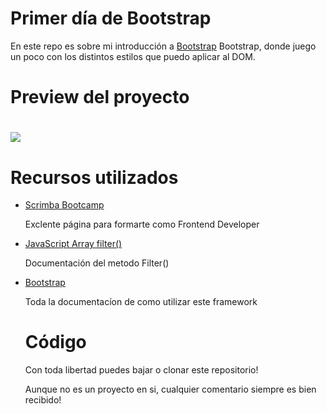 <h1>Primer día de Bootstrap</h1>
<p> En este repo es sobre mi introducción a <a href="https://getbootstrap.com/">Bootstrap</a> Bootstrap, donde juego un poco con los distintos estilos que puedo aplicar al DOM. </p>

<h1>Preview del proyecto<h1>
<img align="center" src="./bootstrap.gif"/>
  
  <h1>Recursos utilizados</h1>
  <ul>
      <li><p><a href="https://scrimba.com/">Scrimba Bootcamp</a></p></li>
    <p>Exclente página para formarte como Frontend Developer</p>
      <li><p><a href="https://www.w3schools.com/jsref/jsref_filter.asp">JavaScript Array filter()
</a></p></li>
    <p>Documentación del metodo Filter()</p>
      <li><p><a href="https://getbootstrap.com/">Bootstrap</a></p></li>
    <p>Toda la documentacíon de como utilizar este framework</p>
 
  <h1>Código</h1>
  <p>Con toda libertad puedes bajar o clonar este repositorio!</p>
  <p>Aunque no es un proyecto en si, cualquier comentario siempre es bien recibido!</p>

